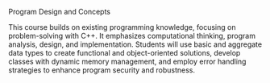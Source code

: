 Program Design and Concepts

This course builds on existing programming knowledge, focusing on problem-solving with C++. 
It emphasizes computational thinking, program analysis, design, and implementation. 
Students will use basic and aggregate data types to create functional and object-oriented solutions, 
develop classes with dynamic memory management, and employ error handling strategies to enhance program security and robustness.
